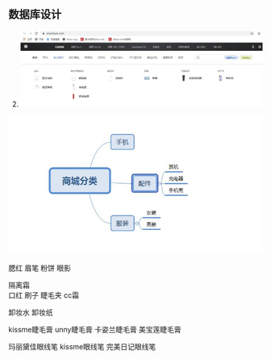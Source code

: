 
## 数据库设计
2.	![](database_files/1.jpg)

![](database_files/2.jpg)


腮红 
眉笔 
粉饼
眼影
 
隔离霜  
口红 
刷子
睫毛夹
cc霜



卸妆水
卸妆纸

kissme睫毛膏
unny睫毛膏
卡姿兰睫毛膏
美宝莲睫毛膏


玛丽黛佳眼线笔
kissme眼线笔
完美日记眼线笔

